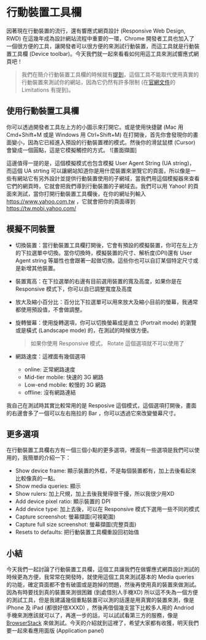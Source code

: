 
# 行動裝置工具欄
因著現在行動裝置的流行，還有響應式網頁設計 (Responsive Web Design, RWD) 在這幾年成為設計網站流程中重要的一環，Chrome 開發者工具也加入了一個很方便的工具，讓開發者可以很方便的來測試行動裝置，而這工具就是行動裝置工具欄 (Device toolbar)。今天我們就一起來看看如何用這工具來測試響應式網頁吧！

> 我們在簡介行動裝置工具欄的時候就有[提到](https://github.com/konekoya/talks/blob/master/intro-to-chrome-devtools-triathlon/day-5.md#%E8%A1%8C%E5%8B%95%E8%A3%9D%E7%BD%AE%E5%B7%A5%E5%85%B7%E6%AC%84-device-toolbar)，這個工具不能取代使用真實的行動裝置來測試你的網站，因為它仍然有許多限制 (在[官網文件](https://developers.google.com/web/tools/chrome-devtools/device-mode/emulate-mobile-viewports)的 Limitations 有提到)。

## 使用行動裝置工具欄
你可以透過開發者工具左上方的小圖示來打開它。或是使用快捷鍵 (Mac 用 Cmd+Shift+M 或是 Windows 用 Ctrl+Shift+M) 
在打開後，首先你會發現你的畫面變小，因為它已經進入預設的行動裝置裡的模式。然後你的滑鼠鼠標 (Cursor) 會變成一個圓點，這是它模擬觸控的方式。
![畫面擷圖]

這邊值得一提的是，這個模擬模式也包含模擬 User Agent String (UA string)，而這個 UA strting 可以讓網站知道你是用什麼裝置來瀏覽它的頁面，所以像是一些有網站它有另外設計並提供行動裝置使用的子網域，當我們用這個模擬器來查看它們的網頁時，它就會把我們導到行動裝置的子網域去。我們可以用 Yahoo! 的頁面來測試，當你打開行動裝置工具欄後，在你的網址列輸入 https://www.yahoo.com.tw ，它就會把你的頁面導到 https://tw.mobi.yahoo.com/ 


## 模擬不同裝置
- 切換裝置：當行動裝置工具欄打開後，它會有預設的模擬裝置，你可在左上方的下拉選單中切換。當你切換時，模擬裝置的尺寸、解析度(DPI)還有 User Agent string 等屬性也會跟著一起做切換。這些你也可以自訂某個特定尺寸或是新增其他裝置。

- 裝置寬高：在下拉選單的右邊有目前選用裝置的寬及高度，如果你是在 Responsive 模式下，你可以自已調整寬度及高度
- 放大及縮小百分比：百分比下拉選單可以用來放大及縮小目前的螢幕，我通常都使用預設值，不會做調整。
- 旋轉螢幕：使用旋轉選項，你可以切換螢幕成是直立 (Portrait mode) 的瀏覽或是橫式 (Landscape mode) 的，在測試的時候很方便。
  > 如果你使用 Responsive 模式， Rotate 這個選項就不可以使用了
- 網路速度：這裡面有幾個選項
    - online: 正常網路速度
    - Mid-tier mobile: 快速的 3G 網路
    - Low-end mobile: 較慢的 3G 網路
    - offline: 沒有網路連結

我自己在測試時其實比較常用的是 Resposive 這個模式，這個選項打開後，畫面的右邊會多了一個可以左右拖拉的 Bar ，你可以透過它來改變螢幕尺寸。

## 更多選項
在行動裝置工具欄右方有一個三個小點的更多選項，裡面有一些選項是我們可以使用的，我簡單的介紹一下：
- Show device frame: 顯示裝置的外框，不是每個裝置都有，加上去後看起來比較像真的一點。
- Show media queries: 顯示
- Show rulers: 加上尺規，加上去後我覺得很干擾，所以我很少用XD
- Add device pixel ratio: 顯示裝置的 DPI
- Add device type: 加上去後，可以在 Responsive 模式下選用一些不同的模式
- Capture screenshot: 螢幕擷圖(可視範圍)
- Capture full size screenshot: 螢幕擷圖(完整頁面)
- Resets to defaults: 把行動裝置工具欄重設回初始值


## 小結
今天我們一起討論了行動裝置工具欄，這個工具讓我們在做響應式網頁設計測試的時候更為方便，我常常在開發時，就使用這個工具來測試基本的 Media queries 的功能，確定頁面都不會有破圖或是跑掉的問題，然後再使用真的裝置來做測試。因為有時要找到真的裝置來測很困難 (到處借別人手機XD) 所以這不失為一個方便的測試工具，但是我建議幾個重點裝置可以測的話還是用真實的裝置來測，像是 iPhone 及 iPad (都很好借XXXD) ，然後再借個幾支當下比較多人用的 Andriod 手機來測應該就可以了，再進一步的話，可以試試看第三方的服務，像是 [BrowserStack](https://www.browserstack.com/) 來做測試。今天的介紹就到這裡了，希望大家都有收獲，明天我們要一起來看應用面版 (Application panel)
